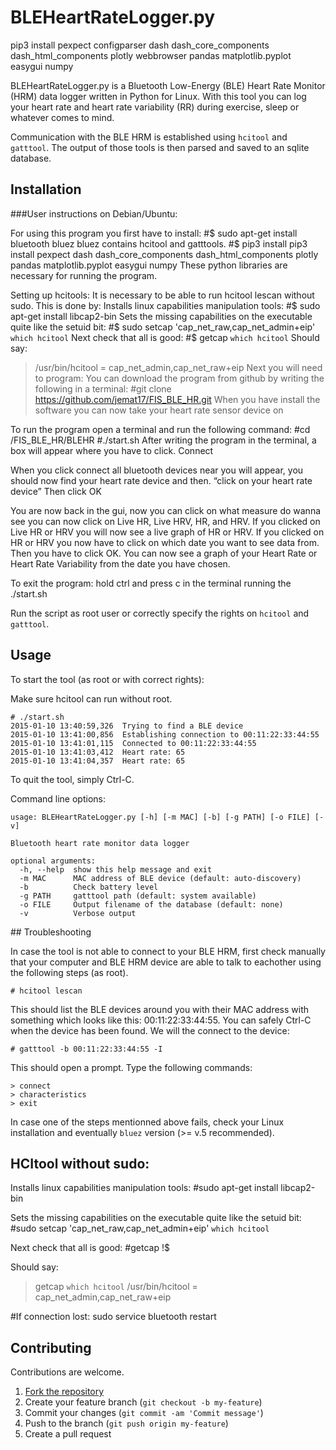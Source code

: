 BLEHeartRateLogger.py
=====================

pip3 install pexpect configparser dash dash_core_components dash_html_components plotly webbrowser pandas matplotlib.pyplot easygui numpy




BLEHeartRateLogger.py is a Bluetooth Low-Energy (BLE) Heart Rate Monitor (HRM) data logger written in Python for Linux. With this tool you can log your heart rate and heart rate variability (RR) during exercise, sleep or whatever comes to mind.

Communication with the BLE HRM is established using `hcitool` and `gatttool`. The output of those tools is then parsed and saved to an sqlite database.



## Installation

###User instructions on Debian/Ubuntu:

For using this program you first have to install:
#$ sudo apt-get install bluetooth bluez 
bluez contains hcitool and gatttools.
#$ pip3 install pip3 install pexpect dash dash_core_components dash_html_components plotly pandas matplotlib.pyplot easygui numpy
These python libraries are necessary for running the program. 

Setting up hcitools:
It is necessary to be able to run hcitool lescan without sudo. This is done by:
Installs linux capabilities manipulation tools:
#$ sudo apt-get install libcap2-bin
Sets the missing capabilities on the executable quite like the setuid bit:
#$ sudo setcap 'cap_net_raw,cap_net_admin+eip' `which hcitool`
Next check that all is good: 
#$ getcap `which hcitool`
Should say:
> /usr/bin/hcitool = cap_net_admin,cap_net_raw+eip
Next you will need to program:
You can download the program from github by writing the following in a terminal:
#git clone https://github.com/jemat17/FIS_BLE_HR.git 
When you have install the software you can now take your heart rate sensor device on

To run the program open a terminal and run the following command:
#cd /FIS_BLE_HR/BLEHR
#./start.sh
After writing the program in the terminal, a box will appear where you have to click.
Connect 

When you click connect all bluetooth devices near you will appear, you should now find your heart rate device and then.
“click on your heart rate device” 
Then click OK

You are now back in the gui, now you can click on what measure do wanna see
you can now click on Live HR, Live HRV, HR, and HRV.
If you clicked on Live HR or HRV you will now see a live graph of HR or HRV.
If you clicked on HR or HRV you now have to click on which date you want to see data from.
Then you have to click OK.
You can now see a graph of your Heart Rate or Heart Rate Variability from the date you have chosen. 

To exit the program: 
hold ctrl and press c in the terminal running the ./start.sh


Run the script as root user or correctly specify the rights on `hcitool` and `gatttool`.



## Usage

To start the tool (as root or with correct rights):

Make sure hcitool can run without root. 
```
# ./start.sh
2015-01-10 13:40:59,326  Trying to find a BLE device
2015-01-10 13:41:00,856  Establishing connection to 00:11:22:33:44:55
2015-01-10 13:41:01,115  Connected to 00:11:22:33:44:55
2015-01-10 13:41:03,412  Heart rate: 65
2015-01-10 13:41:04,357  Heart rate: 65
```

To quit the tool, simply Ctrl-C.


Command line options:
```
usage: BLEHeartRateLogger.py [-h] [-m MAC] [-b] [-g PATH] [-o FILE] [-v]

Bluetooth heart rate monitor data logger

optional arguments:
  -h, --help  show this help message and exit
  -m MAC      MAC address of BLE device (default: auto-discovery)
  -b          Check battery level
  -g PATH     gatttool path (default: system available)
  -o FILE     Output filename of the database (default: none)
  -v          Verbose output
```



## Troubleshooting

In case the tool is not able to connect to your BLE HRM, first check manually that your computer and BLE HRM device are able to talk to eachother using the following steps (as root).
```
# hcitool lescan
```
This should list the BLE devices around you with their MAC address with something which looks like this: 00:11:22:33:44:55. You can safely Ctrl-C when the device has been found. We will the connect to the device:
```
# gatttool -b 00:11:22:33:44:55 -I
```
This should open a prompt. Type the following commands:
```
> connect
> characteristics
> exit
```

In case one of the steps mentionned above fails, check your Linux installation and eventually `bluez` version (>= v.5 recommended).

## HCItool without sudo:

Installs linux capabilities manipulation tools:
#sudo apt-get install libcap2-bin

Sets the missing capabilities on the executable quite like the setuid bit:
#sudo setcap 'cap_net_raw,cap_net_admin+eip' `which hcitool`

Next check that all is good: 
#getcap !$

Should say:
> getcap `which hcitool`
> /usr/bin/hcitool = cap_net_admin,cap_net_raw+eip
 
#If connection lost: 
sudo service bluetooth restart 

## Contributing

Contributions are welcome.

1. [Fork the repository](https://github.com/jemat17/FIS_BLE_HR)
2. Create your feature branch (`git checkout -b my-feature`)
3. Commit your changes (`git commit -am 'Commit message'`)
4. Push to the branch (`git push origin my-feature`)
5. Create a pull request

